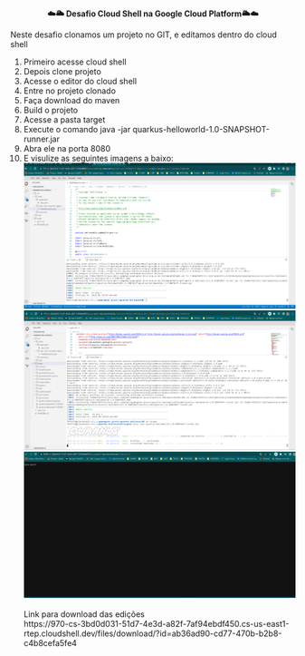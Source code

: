 <!DOCTYPE html><html><head><meta http-equiv="Content-Type" content="text/html; charset=UTF-8"><link rel="stylesheet" type="text/css" id="u0" href="https://pt.rakko.tools/tools/129/lib/tinymce/skins/ui/oxide/content.min.css"><link rel="stylesheet" type="text/css" id="u1" href="https://pt.rakko.tools/tools/129/lib/tinymce/skins/content/default/content.min.css"></head><body id="tinymce" class="mce-content-body " data-id="content" contenteditable="true" spellcheck="false"><p dir="auto" style="text-align: center;" data-mce-style="text-align: center;"><strong>☁️🌥 Desafio Cloud Shell na Google Cloud Platform🌥☁️</strong></p><p dir="auto">Neste desafio clonamos um projeto no GIT, e editamos dentro do cloud shell</p><ol dir="auto"><li>Primeiro acesse cloud shell</li><li>Depois clone projeto</li><li>Acesse o editor do cloud shell</li><li>Entre no projeto clonado</li><li>Faça download do maven</li><li>Build o projeto</li><li>Acesse a pasta target&nbsp;</li><li>Execute o comando java -jar quarkus-helloworld-1.0-SNAPSHOT-runner.jar</li><li>Abra ele na porta 8080</li><li>E visulize as seguintes imagens a baixo:<br><img src="https://github.com/fefitti/utilizandocloudshell/blob/main/Captura%20de%20tela%202023-05-22%20004838.png" data-mce-src="https://github.com/fefitti/utilizandocloudshell/blob/main/Captura%20de%20tela%202023-05-22%20004838.png"><br><img src="https://github.com/fefitti/utilizandocloudshell/blob/main/Captura%20de%20tela%202023-05-22%20005842.png" data-mce-src="https://github.com/fefitti/utilizandocloudshell/blob/main/Captura%20de%20tela%202023-05-22%20005842.png"><br><img src="https://github.com/fefitti/utilizandocloudshell/blob/main/Captura%20de%20tela%202023-05-22%20005825.png" data-mce-src="https://github.com/fefitti/utilizandocloudshell/blob/main/Captura%20de%20tela%202023-05-22%20005825.png"><br><br>Link para download das edições<br>https://970-cs-3bd0d031-51d7-4e3d-a82f-7af94ebdf450.cs-us-east1-rtep.cloudshell.dev/files/download/?id=ab36ad90-cd77-470b-b2b8-c4b8cefa5fe4<br><br data-mce-bogus="1"></li></ol></body></html>
